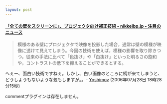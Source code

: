 ```yaml
---
layout: post
---
```

<h4><a href="http://www.nikkeibp.co.jp/news/flash/509506.html">「全ての壁をスクリーンに」、プロジェクタ向け補正技術 - nikkeibp.jp - 注目のニュース</a></h4>
<blockquote><p>模様のある壁にプロジェクタで映像を投影した場合，通常は壁の模様が映像に透けて見えてしまう。今回の技術を使えば，模様の影響を取り除きつつ，従来の手法に比べて「色抜け」や「白抜け」といった明るさの飽和や，コントラストの低下を抑えることができるとする。</p>
</blockquote>
<p>へぇー、面白い技術ですねぇ。しかし、白い画像のところに柄が来てしまうと、どうしようもないような気もしますが。。- <a href="/?page=Yoshimov" class="wikipage">Yoshimov</a> (2006年07月28日 18時28分15秒)</p>
<p><span class="error">commentプラグインは存在しません。</span> </p>
